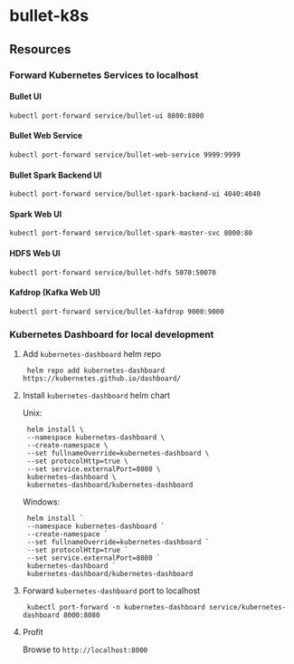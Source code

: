# bullet-k8s

## Resources

### Forward Kubernetes Services to localhost

#### Bullet UI

    kubectl port-forward service/bullet-ui 8800:8800

#### Bullet Web Service

    kubectl port-forward service/bullet-web-service 9999:9999

#### Bullet Spark Backend UI

    kubectl port-forward service/bullet-spark-backend-ui 4040:4040

#### Spark Web UI

    kubectl port-forward service/bullet-spark-master-svc 8000:80

#### HDFS Web UI

    kubectl port-forward service/bullet-hdfs 5070:50070

#### Kafdrop (Kafka Web UI)

    kubectl port-forward service/bullet-kafdrop 9000:9000

### Kubernetes Dashboard for local development

1. Add `kubernetes-dashboard` helm repo

        helm repo add kubernetes-dashboard https://kubernetes.github.io/dashboard/

2. Install `kubernetes-dashboard` helm chart

    Unix:

        helm install \
        --namespace kubernetes-dashboard \
        --create-namespace \
        --set fullnameOverride=kubernetes-dashboard \
        --set protocolHttp=true \
        --set service.externalPort=8080 \
        kubernetes-dashboard \
        kubernetes-dashboard/kubernetes-dashboard

    Windows:

        helm install `
        --namespace kubernetes-dashboard `
        --create-namespace `
        --set fullnameOverride=kubernetes-dashboard `
        --set protocolHttp=true `
        --set service.externalPort=8080 `
        kubernetes-dashboard `
        kubernetes-dashboard/kubernetes-dashboard

3. Forward `kubernetes-dashboard` port to localhost

        kubectl port-forward -n kubernetes-dashboard service/kubernetes-dashboard 8000:8080

4. Profit

    Browse to `http://localhost:8000`
